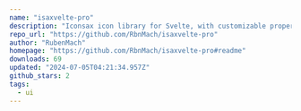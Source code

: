 ```yaml
---
name: "isaxvelte-pro"
description: "Iconsax icon library for Svelte, with customizable properties."
repo_url: "https://github.com/RbnMach/isaxvelte-pro"
author: "RubenMach"
homepage: "https://github.com/RbnMach/isaxvelte-pro#readme"
downloads: 69
updated: "2024-07-05T04:21:34.957Z"
github_stars: 2
tags: 
  - ui
---
```

